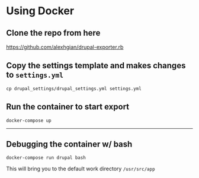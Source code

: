# Using Docker
## Clone the repo from here
https://github.com/alexhgian/drupal-exporter.rb

## Copy the settings template and makes changes to `settings.yml`
```
cp drupal_settings/drupal_settings.yml settings.yml
```


## Run the container to start export
```
docker-compose up 
```

***
## Debugging the container w/ bash
```
docker-compose run drupal bash
```
This will bring you to the default work directory `/usr/src/app`
